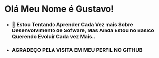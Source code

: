 # Olá Meu Nome é Gustavo!

- ### 💬 Estou Tentando Aprender Cada Vez mais Sobre Desenvolvimento de Sofware, Mas Ainda Estou no Basico Querendo Evoluir Cada vez Mais..
-  ### AGRADEÇO PELA VISITA EM MEU PERFIL NO GITHUB
